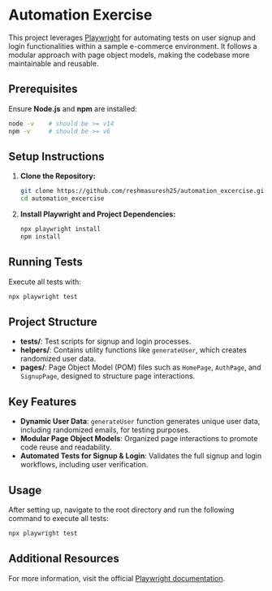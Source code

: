 # Automation Exercise

This project leverages [Playwright](https://playwright.dev/) for automating tests on user signup and login functionalities within a sample e-commerce environment. It follows a modular approach with page object models, making the codebase more maintainable and reusable.

## Prerequisites

Ensure **Node.js** and **npm** are installed:

```bash
node -v    # should be >= v14
npm -v     # should be >= v6
```

## Setup Instructions

1. **Clone the Repository:**

   ```bash
   git clone https://github.com/reshmasuresh25/automation_excercise.git
   cd automation_excercise
   ```

2. **Install Playwright and Project Dependencies:**

   ```bash
   npx playwright install
   npm install
   ```

## Running Tests

Execute all tests with:

```bash
npx playwright test
```

## Project Structure

- **tests/**: Test scripts for signup and login processes.
- **helpers/**: Contains utility functions like `generateUser`, which creates randomized user data.
- **pages/**: Page Object Model (POM) files such as `HomePage`, `AuthPage`, and `SignupPage`, designed to structure page interactions.

## Key Features

- **Dynamic User Data**: `generateUser` function generates unique user data, including randomized emails, for testing purposes.
- **Modular Page Object Models**: Organized page interactions to promote code reuse and readability.
- **Automated Tests for Signup & Login**: Validates the full signup and login workflows, including user verification.

## Usage

After setting up, navigate to the root directory and run the following command to execute all tests:

```bash
npx playwright test
```

## Additional Resources

For more information, visit the official [Playwright documentation](https://playwright.dev/docs/intro).
